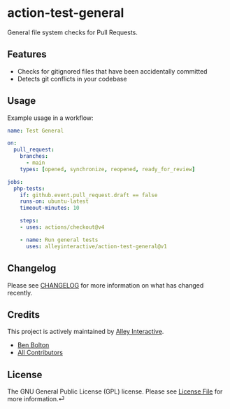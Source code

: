 # action-test-general
General file system checks for Pull Requests.

## Features

- Checks for gitignored files that have been accidentally committed
- Detects git conflicts in your codebase

## Usage

Example usage in a workflow:

```yaml
name: Test General

on:
  pull_request:
    branches:
      - main
    types: [opened, synchronize, reopened, ready_for_review]

jobs:
  php-tests:
    if: github.event.pull_request.draft == false
    runs-on: ubuntu-latest
    timeout-minutes: 10

    steps:
    - uses: actions/checkout@v4

    - name: Run general tests
      uses: alleyinteractive/action-test-general@v1

```


## Changelog

Please see [CHANGELOG](CHANGELOG.md) for more information on what has changed
recently.

## Credits

This project is actively maintained by [Alley
Interactive](https://github.com/alleyinteractive).

- [Ben Bolton](https://github.com/benpbolton)
- [All Contributors](../../contributors)

## License

The GNU General Public License (GPL) license. Please see [License File](LICENSE)
for more information.⏎
